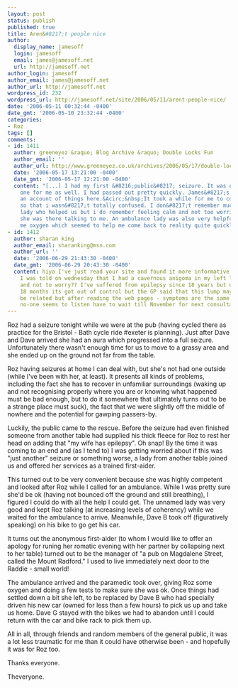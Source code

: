 ```yaml
---
layout: post
status: publish
published: true
title: Aren&#8217;t people nice
author:
  display_name: jamesoff
  login: jamesoff
  email: james@jamesoff.net
  url: http://jamesoff.net
author_login: jamesoff
author_email: james@jamesoff.net
author_url: http://jamesoff.net
wordpress_id: 232
wordpress_url: http://jamesoff.net/site/2006/05/11/arent-people-nice/
date: '2006-05-11 00:32:44 -0400'
date_gmt: '2006-05-10 23:32:44 -0400'
categories:
- Roz
tags: []
comments:
- id: 1411
  author: greeneyez &raquo; Blog Archive &raquo; Double Locks Fun
  author_email: ''
  author_url: http://www.greeneyez.co.uk/archives/2006/05/17/double-locks-fun/
  date: '2006-05-17 13:21:00 -0400'
  date_gmt: '2006-05-17 12:21:00 -0400'
  content: "[...] I had my first &#8216;public&#8217; seizure. It was quite a serious
    one for me as well. I had passed out pretty quickly. James&#8217;s Blog gives
    an account of things here.&Acirc;&nbsp;It took a while for me to come round properly
    so that i wasn&#8217;t totally confused. I don&#8217;t remember much about the
    lady who helped us but i do remember feeling calm and not too worried because
    she was there talking to me. An ambulance lady was also very helpful and gave
    me oxygen which seemed to help me come back to reality quite quickly. [...]"
- id: 1412
  author: sharan king
  author_email: sharanking@msn.com
  author_url: ''
  date: '2006-06-29 21:43:30 -0400'
  date_gmt: '2006-06-29 20:43:30 -0400'
  content: hiya I've just read your site and found it more informative than my GP
    I was told on wednesday that I had a cavernous anigoma in my left lateral ventricle???
    and not to worry?? I've suffered from epilepsy since 18 years but over the last
    18 months its got out of control but the GP said that this lump may or may not
    be related but after reading the web pages - symptoms are the same as I have and
    no-one seems to listen have to wait till November for next consultant appointment
---
```

<p>Roz had a seizure tonight while we were at the pub (having cycled there as practice for the Bristol - Bath cycle ride #exeter is planning). Just after Dave and Dave arrived she had an aura which progressed into a full seizure. Unfortunately there wasn't enough time for us to move to a grassy area and she ended up on the ground not far from the table.</p>
<p>Roz having seizures at home I can deal with, but she's not had one outside (while I've been with her, at least). It presents all kinds of problems, including the fact she has to recover in unfamiliar surroundings (waking up and not recognising properly where you are or knowing what happened must be bad enough, but to do it somewhere that ultimately turns out to be a strange place must suck), the fact that we were slightly off the middle of nowhere and the potential for gawping passers-by.</p>
<p>Luckily, the public came to the rescue. Before the seizure had even finished someone from another table had supplied his thick fleece for Roz to rest her head on adding that "my wife has epilepsy". Oh snap! By the time it was coming to an end and (as I tend to) I was getting worried about if this was "just another" seizure or something worse, a lady from another table joined us and offered her services as a trained first-aider.</p>
<p>This turned out to be very convenient because she was highly competent and looked after Roz while I called for an ambulance. While I was pretty sure she'd be ok (having not bounced off the ground and still breathing), I figured I could do with all the help I could get. The unnamed lady was very good and kept Roz talking (at increasing levels of coherency) while we waited for the ambulance to arrive. Meanwhile, Dave B took off (figuratively speaking) on his bike to go get his car.</p>
<p>It turns out the anonymous first-aider (to whom I would like to offer an apology for runing her romatic evening with her partner by collapsing next to her table) turned out to be the manager of "a pub on Magdalene Street, called the Mount Radford." I used to live immediately next door to the Raddie - small world!</p>
<p>The ambulance arrived and the paramedic took over, giving Roz some oxygen and doing a few tests to make sure she was ok. Once things had settled down a bit she left, to be replaced by Dave B who had specially driven his new car (owned for less than a few hours) to pick us up and take us home. Dave G stayed with the bikes we had to abandon until I could return with the car and bike rack to pick them up.</p>
<p>All in all, through friends and random members of the general public, it was a lot less traumatic for me than it could have otherwise been - and hopefully it was for Roz too.</p>
<p>Thanks everyone.</p>
<p>Theveryone.</p>
